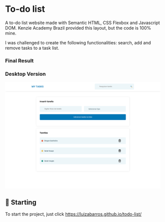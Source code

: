# To-do list
A to-do list website made with Semantic HTML, CSS Flexbox and Javascript DOM. Kenzie Academy Brazil provided this layout, but the code is 100% mine.

I was challenged to create the following functionalities: search, add and remove tasks to a task list.

### Final Result

### Desktop Version
<img src="src/img/preview/my-tasks-preview.png" alt="Web Version"/>

## 🚀 Starting

To start the project, just click https://luizabarros.github.io/todo-list/

